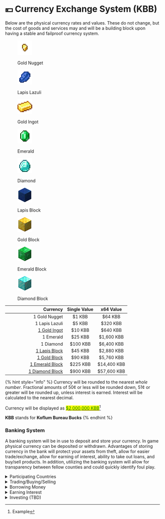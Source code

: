 # 💴 Currency Exchange System (KBB)

Below are the physical currency rates and values. These do not change, but the cost of goods and services may and will be a building block upon having a stable and failproof currency system.&#x20;

<div>

<figure><img src=".gitbook/assets/gold_nugget.png" alt=""><figcaption><p>Gold Nugget</p></figcaption></figure>

 

<figure><img src=".gitbook/assets/lapis_lazuli.png" alt=""><figcaption><p>Lapis Lazuli</p></figcaption></figure>

 

<figure><img src=".gitbook/assets/gold_ingot.png" alt=""><figcaption><p>Gold Ingot</p></figcaption></figure>

 

<figure><img src=".gitbook/assets/emerald.png" alt=""><figcaption><p>Emerald</p></figcaption></figure>

 

<figure><img src=".gitbook/assets/diamond.png" alt=""><figcaption><p>Diamond</p></figcaption></figure>

 

<figure><img src=".gitbook/assets/lapis_block.png" alt=""><figcaption><p>Lapis Block</p></figcaption></figure>

 

<figure><img src=".gitbook/assets/gold_block.png" alt=""><figcaption><p>Gold Block</p></figcaption></figure>

 

<figure><img src=".gitbook/assets/emerald_block.png" alt=""><figcaption><p>Emerald Block</p></figcaption></figure>

 

<figure><img src=".gitbook/assets/diamond_block.png" alt=""><figcaption><p>Diamond Block</p></figcaption></figure>

</div>

<table><thead><tr><th width="181" align="right">Currency</th><th align="center">Single Value</th><th align="center">x64 Value</th></tr></thead><tbody><tr><td align="right">1 Gold Nugget</td><td align="center">$1 KBB</td><td align="center">$64 KBB</td></tr><tr><td align="right">1 Lapis Lazuli</td><td align="center">$5 KBB</td><td align="center">$320 KBB</td></tr><tr><td align="right"><a data-footnote-ref href="#user-content-fn-1">1 Gold Ingot</a></td><td align="center">$10 KBB</td><td align="center">$640 KBB</td></tr><tr><td align="right">1 Emerald</td><td align="center">$25 KBB</td><td align="center">$1,600 KBB</td></tr><tr><td align="right">1 Diamond</td><td align="center">$100 KBB</td><td align="center">$6,400 KBB</td></tr><tr><td align="right"><a data-footnote-ref href="#user-content-fn-2">1 Lapis Block</a></td><td align="center">$45 KBB</td><td align="center">$2,880 KBB</td></tr><tr><td align="right"><a data-footnote-ref href="#user-content-fn-3">1 Gold Block</a></td><td align="center">$90 KBB</td><td align="center">$5,760 KBB</td></tr><tr><td align="right"><a data-footnote-ref href="#user-content-fn-4">1 Emerald Block</a></td><td align="center">$225 KBB</td><td align="center">$14,400 KBB</td></tr><tr><td align="right"><a data-footnote-ref href="#user-content-fn-5">1 Diamond Block</a></td><td align="center">$900 KBB</td><td align="center">$57,600 KBB</td></tr></tbody></table>

{% hint style="info" %}
Currency will be rounded to the nearest _whole number_. Fractional amounts of 50¢ or less will be rounded down, 51¢ or greater will be rounded up, unless interest is earned. Interest will be calculated to the nearest decimal.&#x20;

Currency will be displayed as [<mark style="color:green;">$2,000,000 KBB</mark>](#user-content-fn-6)[^6]

**KBB** stands for **Koflum Bureau Bucks**
{% endhint %}

### Banking System

A banking system will be in use to deposit and store your currency. In game physical currency can be deposited or withdrawn. Advantages of storing currency in the bank will protect your assets from theft, allow for easier trade/exchange, allow for earning of interest, ability to take out loans, and buy/sell products. In addition, utilizing the banking system will allow for transparency between fellow counties and could quickly identify foul play.&#x20;

<details>

<summary>Participating Countries</summary>

* Barrenwood

</details>

<details>

<summary>Trading/Buying/Selling</summary>



</details>

<details>

<summary>Borrowing Money</summary>



</details>

<details>

<summary>Earning Interest</summary>



</details>

<details>

<summary>Investing (TBD)</summary>



</details>

>

[^1]: Equivalent to **9** Gold Nugget

[^2]: Equivalent to **9** Lapis Lazuli

[^3]: Equivalent to **9** Gold Ingot

[^4]: Equivalent to **9** Emerald

[^5]: Equivalent to **9** Diamond

[^6]: Example
